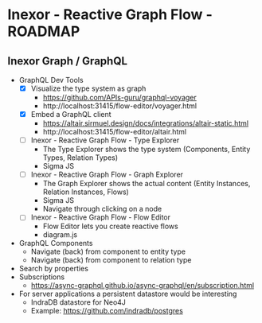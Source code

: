 # Inexor - Reactive Graph Flow - ROADMAP

## Inexor Graph / GraphQL

* GraphQL Dev Tools
  - [x] Visualize the type system as graph
    * https://github.com/APIs-guru/graphql-voyager
    * http://localhost:31415/flow-editor/voyager.html
  - [x] Embed a GraphQL client
    * https://altair.sirmuel.design/docs/integrations/altair-static.html
    * http://localhost:31415/flow-editor/altair.html
  - [ ] Inexor - Reactive Graph Flow - Type Explorer
    * The Type Explorer shows the type system (Components, Entity Types, Relation Types)
    * Sigma JS
  - [ ] Inexor - Reactive Graph Flow - Graph Explorer
    * The Graph Explorer shows the actual content (Entity Instances, Relation Instances, Flows)
    * Sigma JS
    * Navigate through clicking on a node
  - [ ] Inexor - Reactive Graph Flow - Flow Editor
    * Flow Editor lets you create reactive flows
    * diagram.js
* GraphQL Components
  * Navigate (back) from component to entity type
  * Navigate (back) from component to relation type
* Search by properties
* Subscriptions
  * https://async-graphql.github.io/async-graphql/en/subscription.html
* For server applications a persistent datastore would be interesting
  * IndraDB datastore for Neo4J
  * Example: https://github.com/indradb/postgres
